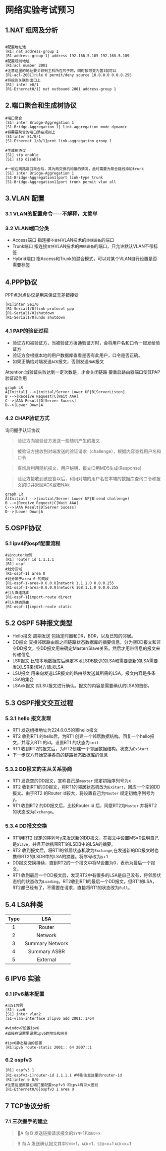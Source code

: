 # 网络实验考试预习
## 1.NAT 组网及分析

``` shell

#配置地址池
[R1] nat address-group 1 
[R1-address-group-1] address 192.168.5.105 192.168.5.109
#配置规则地址
[R1]acl number 2001
#注意这里的地址要关联到主机所在的子网，同时按可变为置1就可以
[R1-acl-2001]rule 0 permit/deny source 10.0.0.0 0.0.0.255 
#将规则关联到出口上
[R1] inter e0/1
[R1-Ethernet0/1] nat outbound 2001 address-group 1
```
## 2.端口聚合和生成树协议

``` shell
#端口聚合
[S1] inter Bridge-Aggregation 1
[S1-Bridge-Aggregation 1] link-aggregation mode dynamic
#将需要聚合的端口添在规则上
[S1]inter E1/0/1
[S1-Ethernet 1/0/1]prot link-aggregation group 1

#生成树协议
[S1] stp enable 
[S1] stp disable

#一般在两路端口聚合后，其为两交换机相接的情况，此时需要为聚合路线添加trunk
[S1] inter Bridge-Aggregation 1
[S1-Bridge-Aggregation1]port link-type trunk
[S1-Bridge-Aggregation1]port trunk permit vlan all
```

## 3.VLAN 配置
### 3.1 VLAN的配置命令----不解释，太简单
### 3.2 VLAN端口分类
-  Access端口
指连接`不支持`VLAN技术的`终端设备`的端口
- Trunk端口
指连接`支持`VLAN技术的`网络设备`的端口，只允许默认VLAN不带标签
- Hybrid端口
指Access和Trunk的混合模式，可以对某个VLAN自行设置是否需要标签

## 4.PPP协议
PPP点对点协议是用来保证无差错接受
```shell
[R1]inter Se1/0
[R1-Serial1/0]link-protocol ppp
[R1-Serial1/0]shutdown
[R1-Serial1/0]undo shutdown
```

### 4.1 PAP的验证过程
- 验证方和被验证方，当被验证方拨通验证方时，会将用户名和口令一起发给验证方
- 验证方会根据本地的用户数据库查看是否有此用户，口令是否正确。
- 如果正确给对端发送`ACK`报文，否则发送`NAK`报文

Attention:当验证失败达到一定次数是，才会关闭链路
要重启路由器端口使其PAP验证起作用

```mermaid
graph LR
A[Initial] -->|initial/Server Lower UP|B[ServerListen]
B -->|Receive Request|C[Wait AAA]
C-->|AAA Result|D[Server Sucess]
D-->|Lower Down|A
```

### 4.2 CHAP验证方式
询问握手认证协议
> 验证方向被验证方发送一些随机产生的报文

>被验证方接收到对端发送的验证请求（challenge），根据内容查找用户名和口令

>查询后利用随机报文，用户秘钥，报文ID用MD5生成(Response) 

> 验证方接收到该应答以后，利用对端的用户名在本端的数据库查询口令和报文的ID并返回ACK或者NAk

```mermaid
graph LR
A[Initial] -->|initial/Server Lower UP|B[send challenge]
B -->|Receive Request|C[Wait AAA]
C-->|AAA Result|D[Server Sucess]
D-->|Lower Down|A
```
## 5.OSPF协议
### 5.1 ipv4的ospf配置流程

``` shell
#以router为例
[R1] router id 1.1.1.1
[R1] ospf
#划分区域
[R1-ospf-1] area 0
#划分属于area 0 的网段
[R1-ospf-1-area-0.0.0.0]network 1.1.1.0 0.0.0.255
[R1-ospf-1-area-0.0.0.0]network 168.1.1.0 0.0.0.255
#引入直连路由
[R1-ospf-1]import-route direct
#引入静态路由
[R1-ospf-1]import-route static 
```
## 5.2 OSPF 5种报文类型
- Hello报文 周期发送 包括定时器和DR，BDR，以及已知的邻居。
- DD报文 交换邻居路由器之间链路状态数据库的摘要信息，分为空DD报文和非空DD报文，空DD报文用来确定Master/Slave关系。然后才用带信息的报文来传递信息
- LSR报文 比较本地数据库后确定本地LSDB缺少的LSA和需要更新的LSA需要发送LSR来想对方请求LSA
- LSU报文 用来向发送LSR报文的路由器发送其所需的LSA，报文内容是多条LSA的集合
- LSAck报文 对LSU报文进行确认。报文的内容是需要确认的LSA的首部。

## 5.3 OSPF报文交互过程
### 5.3.1 hello 报文发现
- RT1 发送组播地址为224.0.0.5的空hello报文
- RT2 收到RT1 的hello后，为RT1 创建一个邻居数据结构。回复一个hello报文，并写入RT1 的id。设置RT1 的状态为`init`
- RT1 收到RT2的报文后，为RT2创建一个邻居数据结构。状态为`ExStart` 
- 下一步双方开始交换各自的链路状态数据库的信息

### 5.3.2 DD报文的主从关系协商
- RT1 发送空的DD报文，宣称自己是`master` 规定初始序列号为x
- RT2 收到RT1的DD报文，将RT1的邻居状态机改为`ExStart`，回应一个空的DD报文。由于RT2 的Router id较大，将设置自己为`Master` 规定初始序列号为y。
- RT1 收到RT2 的DD报文后，比较Router id 后，同意RT2为`Master` 并将RT2 的状态改为`Exchange`。

### 5.3.4 DD报文交换
- RT1用RT2 规定的序列号y来发送新的DD报文，在报文中设置MS=0说明自己是`Slave`，并且开始携带RT1的LSDB中的LSA的摘要。
- RT2 收到报文后，将RT1的邻居状态机改为`Exchange`,在发送新的DD报文时也携带RT2的LSDB中的LSA的摘要。将序号改为y+1
- DD报文交换持续，直到RT2的一个报文中将M设置为0，表示为最后一个报文。
- RT1 收到最后一个DD报文后，发现RT2中有很多的LSA是自己没有，将邻居状态机的状态改为`Loading`。RT2收到RT1的最后一个DD报文，但RT1的LSA，RT2都已经有了，不需要在请求，直接将RT1的状态改为`Full`。

## 5.4 LSA种类
| Type | LSA|
|:-------:| :---------:|
| 1        | Router |
| 2        | Network |
| 3        | Summary Network|
|4         |Summary ASBR |
|5         |External|

## 6 IPV6 实验
### 6.1 IPv6基本配置
```shell
#以S1为例
[S1] ipv6
[S1] inter vlan2
[S1-vlan-interface 2]ipv6 add 2001::1/64

#window7设置ipv6
#直接在设置里设置ipv6的地址和网关

#ipv6静态路由的设置
[R1]ipv6 route-static 2001:: 64 2007::1 
```
### 6.2 ospfv3 

```shell
[R1] ospfv3 1
[R1-ospfv3-1]router-id 1.1.1.1 #特别注意这里的router-id
[R1]inter e 0/0
#注意这里直接在端口里配置ospfv3 和ipv4有巨大差别
[R1-Ethernet0/0]ospfv3 1 area 0 
```
## 7 TCP协议分析
### 7.1 三次握手的建立
> A 向 B 发送链接请求报文的`SYN`=1和`SEQ`=x

> B 向 A 发送确认报文其中`SYN`=1，`ACK`=1，`SEQ`=x+1 `ACK`=x+1

>